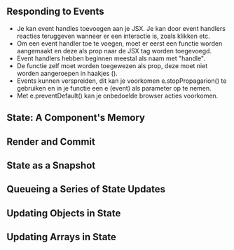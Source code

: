 ## Responding to Events
- Je kan event handles toevoegen aan je JSX. Je kan door event handlers reacties teruggeven wanneer er een interactie is, zoals klikken etc.
- Om een event handler toe te voegen, moet er eerst een functie worden aangemaakt en deze als prop naar de JSX tag worden toegevoegd.
- Event handlers hebben beginnen meestal als naam met "handle".
- De functie zelf moet worden toegewezen als prop, deze moet niet worden aangeroepen in haakjes ().
- Events kunnen verspreiden, dit kan je voorkomen e.stopPropagarion() te gebruiken en in je functie een e (event) als parameter op te nemen.
- Met e.preventDefault() kan je onbedoelde browser acties voorkomen.

## State: A Component's Memory
## Render and Commit
## State as a Snapshot
## Queueing a Series of State Updates
## Updating Objects in State
## Updating Arrays in State

